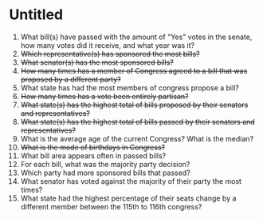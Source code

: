# Untitled

1. What bill(s) have passed with the amount of "Yes" votes in the senate, how many votes did it receive, and what year was it?
2. ~~Which representative(s) has sponsored the most bills?~~
3. ~~What senator(s) has the most sponsored bills?~~
4. ~~How many times has a member of Congress agreed to a bill that was proposed by a different party?~~
5. What state has had the most members of congress propose a bill?
6. ~~How many times has a vote been entirely partisan?~~
7. ~~What state(s) has the highest total of bills proposed by their senators and representatives?~~
8. ~~What state(s) has the highest total of bills passed by their senators and representatives?~~
9. What is the average age of the current Congress? What is the median?
10. ~~What is the mode of birthdays in Congress?~~
11. What bill area appears often in passed bills?
12. For each bill, what was the majority party decision?
13. Which party had more sponsored bills that passed?
14. What senator has voted against the majority of their party the most times?
15. What state had the highest percentage of their seats change by a different member between the 115th to 116th congress?
